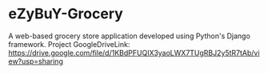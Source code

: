 # eZyBuY-Grocery
A web-based grocery store application developed using Python's Django framework.
Project GoogleDriveLink: https://drive.google.com/file/d/1KBdPFUQIX3yaoLWX7TUgRBJ2y5tR7tAb/view?usp=sharing
